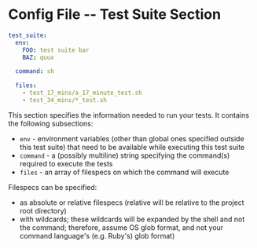 # Config File -- Test Suite Section

```yaml
test_suite:
  env:
    FOO: test suite bar
    BAZ: quux

  command: sh

  files:
    - test_17_mins/a_17_minute_test.sh
    - test_34_mins/*_test.sh
```

This section specifies the information needed to run your tests. It contains the following subsections:

* `env` - environment variables (other than global ones specified outside this test suite) that need to be available while executing this test suite
* `command` - a (possibly multiline) string specifying the command(s) required to execute the tests
* `files` - an array of filespecs on which the command will execute

Filespecs can be specified:

* as absolute or relative filespecs (relative will be relative to the project root directory)
* with wildcards; these wildcards will be expanded by the shell and not the command; therefore, assume OS glob format, and not your command language's (e.g. Ruby's) glob format)

